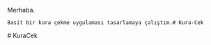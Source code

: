 Merhaba.

    Basit bir kura çekme uygulaması tasarlamaya çalıştım.#   K u r a - C e k  
 #   K u r a C e k  
 